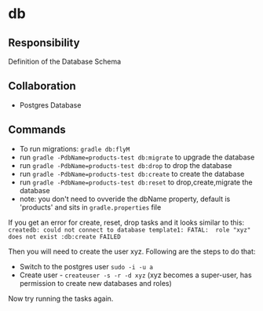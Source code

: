 db
=============

Responsibility
-------------

Definition of the Database Schema


Collaboration
-------------

- Postgres Database


Commands
-------------

- To run migrations: `gradle db:flyM`
- run `gradle -PdbName=products-test db:migrate` to upgrade the database
- run `gradle -PdbName=products-test db:drop` to drop the database
- run `gradle -PdbName=products-test db:create` to create the database
- run `gradle -PdbName=products-test db:reset` to drop,create,migrate the database
- note: you don't need to ovveride the dbName property, default is 'products' and sits in `gradle.properties` file

If you get an error for create, reset, drop tasks and it looks similar to this:
 `createdb: could not connect to database template1: FATAL:  role "xyz" does not exist
  :db:create FAILED`

Then you will need to create the user xyz. Following are the steps to do that:   

- Switch to the postgres user `sudo -i -u a`
- Create user - `createuser -s -r -d xyz` (xyz becomes a super-user, has permission to create new databases and roles)

Now try running the tasks again.
